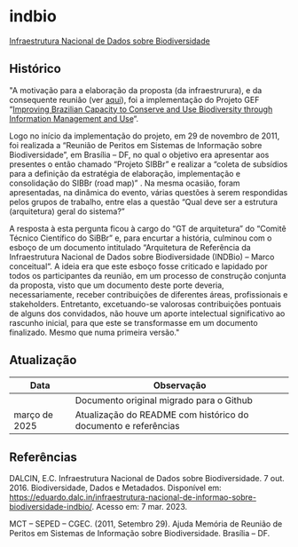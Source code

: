 # indbio
[Infraestrutura Nacional de Dados sobre Biodiversidade](https://github.com/edalcin/indbio/blob/main/originalMigrado.md)

## Histórico

"A motivação para a elaboração da proposta (da infraestrurura), e da consequente reunião (ver [aqui](https://eduardo.dalc.in/infraestrutura-nacional-de-informao-sobre-biodiversidade-indbio/)), foi a implementação do Projeto GEF “[Improving Brazilian Capacity to Conserve and Use Biodiversity through Information Management and Use](https://www.thegef.org/projects-operations/projects/3722)“.

Logo no início da implementação do projeto, em 29 de novembro de 2011, foi realizada a “Reunião de Peritos em Sistemas de Informação sobre Biodiversidade”, em Brasília – DF, no qual o objetivo era apresentar aos presentes o então chamado “Projeto SIBBr” e realizar a “coleta de subsídios para a definição da estratégia de elaboração, implementação e consolidação do SIBBr (road map)” . Na mesma ocasião, foram apresentadas, na dinâmica do evento, várias questões à serem respondidas pelos grupos de trabalho, entre elas a questão “Qual deve ser a estrutura (arquitetura) geral do sistema?”

A resposta à esta pergunta ficou à cargo do “GT de arquitetura” do “Comitê Técnico Científico do SiBBr” e, para encurtar a história, culminou com o esboço de um documento intitulado “Arquitetura de Referência da Infraestrutura Nacional de Dados sobre Biodiversidade (INDBio) – Marco conceitual“. A ideia era que este esboço fosse criticado e lapidado por todos os participantes da reunião, em um processo de construção conjunta da proposta, visto que um documento deste porte deveria, necessariamente, receber contribuições de diferentes áreas, profissionais e stakeholders. Entretanto, excetuando-se valorosas contribuições pontuais de alguns dos convidados, não houve um aporte intelectual significativo ao rascunho inicial, para que este se transformasse em um documento finalizado. Mesmo que numa primeira versão."

## Atualização

| Data | Observação |
|---|---|
|  | Documento original migrado para o Github
| março de 2025 | Atualização do README com histórico do documento e referências |


## Referências

DALCIN, E.C. Infraestrutura Nacional de Dados sobre Biodiversidade. 7 out. 2016. Biodiversidade, Dados e Metadados. Disponível em: https://eduardo.dalc.in/infraestrutura-nacional-de-informao-sobre-biodiversidade-indbio/. Acesso em: 7 mar. 2023.


MCT – SEPED – CGEC. (2011, Setembro 29). Ajuda Memória de Reunião de Peritos em Sistemas de Informação sobre Biodiversidade. Brasília – DF.

